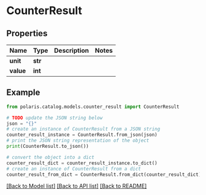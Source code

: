 <!--

 Licensed to the Apache Software Foundation (ASF) under one
 or more contributor license agreements.  See the NOTICE file
 distributed with this work for additional information
 regarding copyright ownership.  The ASF licenses this file
 to you under the Apache License, Version 2.0 (the
 "License"); you may not use this file except in compliance
 with the License.  You may obtain a copy of the License at

   http://www.apache.org/licenses/LICENSE-2.0

 Unless required by applicable law or agreed to in writing,
 software distributed under the License is distributed on an
 "AS IS" BASIS, WITHOUT WARRANTIES OR CONDITIONS OF ANY
 KIND, either express or implied.  See the License for the
 specific language governing permissions and limitations
 under the License.

-->
# CounterResult

## Properties

Name | Type | Description | Notes
------------ | ------------- | ------------- | -------------
**unit** | **str** |  | 
**value** | **int** |  | 

## Example

```python
from polaris.catalog.models.counter_result import CounterResult

# TODO update the JSON string below
json = "{}"
# create an instance of CounterResult from a JSON string
counter_result_instance = CounterResult.from_json(json)
# print the JSON string representation of the object
print(CounterResult.to_json())

# convert the object into a dict
counter_result_dict = counter_result_instance.to_dict()
# create an instance of CounterResult from a dict
counter_result_from_dict = CounterResult.from_dict(counter_result_dict)
```
[[Back to Model list]](../README.md#documentation-for-models) [[Back to API list]](../README.md#documentation-for-api-endpoints) [[Back to README]](../README.md)


